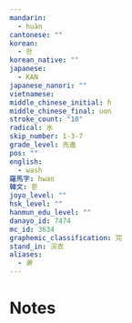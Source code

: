 ```yaml
---
mandarin:
  - huàn
cantonese: ""
korean:
  - 완
korean_native: ""
japanese:
  - KAN
japanese_nanori: ""
vietnamese:
middle_chinese_initial: ɦ
middle_chinese_final: uɑn
stroke_count: "10"
radical: 水
skip_number: 1-3-7
grade_level: 先進
pos: ""
english:
  - wash
羅馬字: hwan
韓文: 환
joyo_level: ""
hsk_level: ""
hanmun_edu_level: ""
danayo_id: 7474
mc_id: 3634
graphemic_classification: 完
stand_in: 浣衣
aliases:
  - 澣
---
```


# Notes
